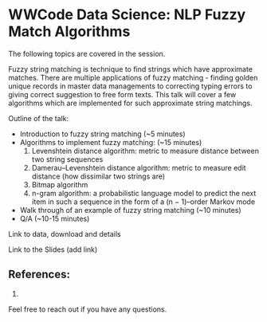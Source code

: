 # WWCode Data Science: NLP Fuzzy Match Algorithms

The following topics are covered in the session. 


Fuzzy string matching is technique to find strings which have approximate matches. 
There are multiple applications of fuzzy matching - finding golden unique records in master
data managements to correcting typing errors to giving correct suggestion to free form texts. 
This talk will cover a few algorithms which are implemented for such approximate string matchings.

Outline of the talk:    
  - Introduction to fuzzy string matching (~5 minutes)    
  - Algorithms to implement fuzzy matching: (~15 minutes)       
    1. Levenshtein distance algorithm: metric to measure distance between two string sequences 
    2. Damerau–Levenshtein distance algorithm: metric to measure edit distance (how dissimilar two strings are) 
    3. Bitmap algorithm
    4. n-gram algorithm: a probabilistic language model to predict the next item in such a sequence in the form of a (n − 1)–order Markov mode
  -  Walk through of an example of fuzzy string matching (~10 minutes)    
  -  Q/A (~10-15 minutes)


Link to data, download and details

Link to the Slides (add link)

## References:
1. 

Feel free to reach out if you have any questions.
